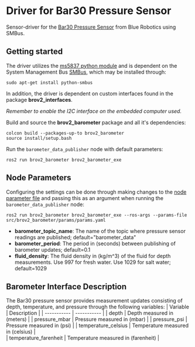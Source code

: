 # Driver for Bar30 Pressure Sensor
Sensor-driver for the [Bar30 Pressure Sensor](https://bluerobotics.com/store/sensors-sonars-cameras/sensors/bar30-sensor-r1/) from Blue Robotics using SMBus.

## Getting started
The driver utilizes the [ms5837 python module](https://github.com/bluerobotics/ms5837-python) and is dependent on the System Management Bus [SMBus](http://smbus.org/), which may be installed through:
```
sudo apt-get install python-smbus
```
In addition, the driver is dependent on custom interfaces found in the package **brov2_interfaces**.

*Remember to enable the I2C interface on the embedded computer used.*

Build and source the **brov2_barometer** package and all it's dependencies:
```
colcon build --packages-up-to brov2_barometer
source install/setup.bash
```
Run the `barometer_data_publisher` node with default parameters:
```
ros2 run brov2_barometer brov2_barometer_exe
```

## Node Parameters
Configuring the settings can be done through making changes to the [node parameter file](params/params.yaml) and passing this as an argument when running the `barometer_data_publisher` node:
```
ros2 run brov2_barometer brov2_barometer_exe --ros-args --params-file src/brov2_barometer/params/params.yaml
```
* **barometer_topic_name**: The name of the topic where pressure sensor readings are published; default="barometer_data"
* **barometer_period**: The period in (seconds) between publishing of barometer updates; default=0.1
* **fluid_density**: The fluid density in (kg/m^3) of the fluid for depth measurements. Use 997 for fresh water. Use 1029 for salt water; default=1029

## Barometer Interface Description
The Bar30 pressure sensor provides measurement updates consisting of depth, temperature, and pressure through the following variables:
| Variable      | Description |
| -----------   | ----------- |
| depth                     | Depth measured in (meters)                |
| pressure_mbar             | Pressure measured in (mbar)               |
| pressure_psi              | Pressure measured in (psi)                |
| temperature_celsius       | Temperature measured in (celsius)         |  
| temperature_farenheit     | Temperature measured in (farenheit)       |